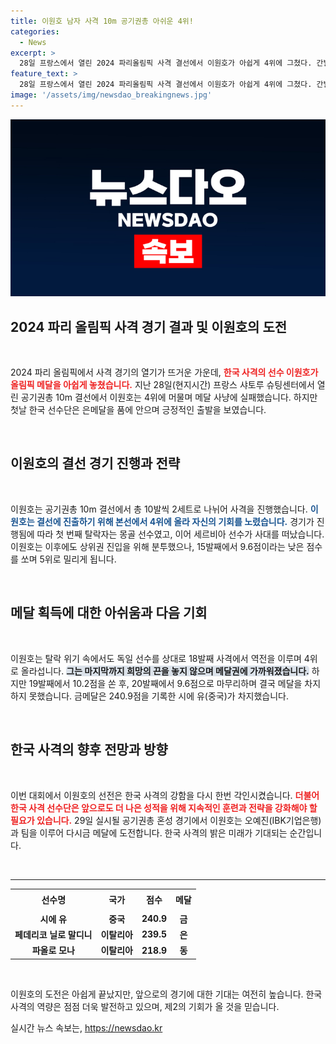```yaml
---
title: 이원호 남자 사격 10m 공기권총 아쉬운 4위!
categories:
  - News
excerpt: >
  28일 프랑스에서 열린 2024 파리올림픽 사격 결선에서 이원호가 아쉽게 4위에 그쳤다. 간발의 차로 메달을 놓친 그는 혼성 경기에서의 반전을 노린다!
feature_text: >
  28일 프랑스에서 열린 2024 파리올림픽 사격 결선에서 이원호가 아쉽게 4위에 그쳤다. 간발의 차로 메달을 놓친 그는 혼성 경기에서의 반전을 노린다!
image: '/assets/img/newsdao_breakingnews.jpg'
---
```


<p><img src="/assets/img/newsdao_breakingnews.jpg" alt="implanttips 속보" /></p>

<h2 data-ke-size="size26">2024 파리 올림픽 사격 경기 결과 및 이원호의 도전</h2>

<p data-ke-size="size16">&nbsp;</p>

<p>2024 파리 올림픽에서 사격 경기의 열기가 뜨거운 가운데, <b><span style="color: #ee2323;">한국 사격의 선수 이원호가 올림픽 메달을 아쉽게 놓쳤습니다.</span></b> 지난 28일(현지시간) 프랑스 샤토루 슈팅센터에서 열린 공기권총 10m 결선에서 이원호는 4위에 머물며 메달 사냥에 실패했습니다. 하지만 첫날 한국 선수단은 은메달을 품에 안으며 긍정적인 출발을 보였습니다.</p>

<p data-ke-size="size16">&nbsp;</p>

<h2 data-ke-size="size26">이원호의 결선 경기 진행과 전략</h2>

<p data-ke-size="size16">&nbsp;</p>

<p>이원호는 공기권총 10m 결선에서 총 10발씩 2세트로 나뉘어 사격을 진행했습니다. <b><span style="color: #1a5490;">이원호는 결선에 진출하기 위해 본선에서 4위에 올라 자신의 기회를 노렸습니다.</span></b> 경기가 진행됨에 따라 첫 번째 탈락자는 몽골 선수였고, 이어 세르비아 선수가 사대를 떠났습니다. 이원호는 이후에도 상위권 진입을 위해 분투했으나, 15발째에서 9.6점이라는 낮은 점수를 쏘며 5위로 밀리게 됩니다.</p>

<p data-ke-size="size16">&nbsp;</p>

<h2 data-ke-size="size26">메달 획득에 대한 아쉬움과 다음 기회</h2>

<p data-ke-size="size16">&nbsp;</p>

<p>이원호는 탈락 위기 속에서도 독일 선수를 상대로 18발째 사격에서 역전을 이루며 4위로 올라섭니다. <b><span style="border-radius: 5px; background-color: #21538527;">그는 마지막까지 희망의 끈을 놓지 않으며 메달권에 가까워졌습니다.</span></b> 하지만 19발째에서 10.2점을 쏜 후, 20발째에서 9.6점으로 마무리하며 결국 메달을 차지하지 못했습니다. 금메달은 240.9점을 기록한 시에 유(중국)가 차지했습니다.</p>

<p data-ke-size="size16">&nbsp;</p>

<h2 data-ke-size="size26">한국 사격의 향후 전망과 방향</h2>

<p data-ke-size="size16">&nbsp;</p>

<p>이번 대회에서 이원호의 선전은 한국 사격의 강함을 다시 한번 각인시켰습니다. <b><span style="color: #ee2323;">더불어 한국 사격 선수단은 앞으로도 더 나은 성적을 위해 지속적인 훈련과 전략을 강화해야 할 필요가 있습니다.</span></b> 29일 실시될 공기권총 혼성 경기에서 이원호는 오예진(IBK기업은행)과 팀을 이루어 다시금 메달에 도전합니다. 한국 사격의 밝은 미래가 기대되는 순간입니다.</p>

<p data-ke-size="size16">&nbsp;</p>

<hr>

<table style="width: 100%; border-collapse: collapse;">
  <tr>
    <td style="text-align: center; height: 30px;"><b>선수명</b></td>
    <td style="text-align: center; height: 30px;"><b>국가</b></td>
    <td style="text-align: center; height: 30px;"><b>점수</b></td>
    <td style="text-align: center; height: 30px;"><b>메달</b></td>
  </tr>
  <tr>
    <td style="text-align: center; height: 17px;"><b>시에 유</b></td>
    <td style="text-align: center; height: 17px;"><b>중국</b></td>
    <td style="text-align: center; height: 17px;"><b>240.9</b></td>
    <td style="text-align: center; height: 17px;"><b>금</b></td>
  </tr>
  <tr>
    <td style="text-align: center; height: 17px;"><b>페데리코 닐로 말디니</b></td>
    <td style="text-align: center; height: 17px;"><b>이탈리아</b></td>
    <td style="text-align: center; height: 17px;"><b>239.5</b></td>
    <td style="text-align: center; height: 17px;"><b>은</b></td>
  </tr>
  <tr>
    <td style="text-align: center; height: 17px;"><b>파올로 모나</b></td>
    <td style="text-align: center; height: 17px;"><b>이탈리아</b></td>
    <td style="text-align: center; height: 17px;"><b>218.9</b></td>
    <td style="text-align: center; height: 17px;"><b>동</b></td>
  </tr>
</table>

<p data-ke-size="size16">&nbsp;</p>

<p>이원호의 도전은 아쉽게 끝났지만, 앞으로의 경기에 대한 기대는 여전히 높습니다. 한국 사격의 역량은 점점 더욱 발전하고 있으며, 제2의 기회가 올 것을 믿습니다.</p>
실시간 뉴스 속보는, <a href="https://newsdao.kr" rel="dofollow">https://newsdao.kr</a>


